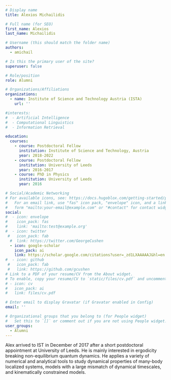 ```yaml
---
# Display name
title: Alexios Michailidis

# Full name (for SEO)
first_name: Alexios
last_name: Michailidis

# Username (this should match the folder name)
authors:
  - amichail

# Is this the primary user of the site?
superuser: false

# Role/position
role: Alumni

# Organizations/Affiliations
organizations:
  - name: Institute of Science and Technology Austria (ISTA)
    url: ''

#interests:
#  - Artificial Intelligence
#  - Computational Linguistics
#  - Information Retrieval

education:
  courses:
    - course: Postdoctoral Fellow
      institution: Institute of Science and Technology, Austria
      year: 2018-2022 
    - course: Postdoctoral Fellow 
      institution: University of Leeds
      year: 2016-2017
    - course: PhD in Physics
      institution: University of Leeds
      year: 2016

# Social/Academic Networking
# For available icons, see: https://docs.hugoblox.com/getting-started/page-builder/#icons
#   For an email link, use "fas" icon pack, "envelope" icon, and a link in the
#   form "mailto:your-email@example.com" or "#contact" for contact widget.
social:
#  - icon: envelope
#    icon_pack: fas
#    link: 'mailto:test@example.org'
#  - icon: twitter
 #   icon_pack: fab
  #  link: https://twitter.com/GeorgeCushen
  - icon: google-scholar
    icon_pack: ai
    link: https://scholar.google.com/citations?user=_zd1LXAAAAAJ&hl=en
#  - icon: github
 #   icon_pack: fab
 #   link: https://github.com/gcushen
# Link to a PDF of your resume/CV from the About widget.
# To enable, copy your resume/CV to `static/files/cv.pdf` and uncomment the lines below.
# - icon: cv
#   icon_pack: ai
#   link: files/cv.pdf

# Enter email to display Gravatar (if Gravatar enabled in Config)
email: ''

# Organizational groups that you belong to (for People widget)
#   Set this to `[]` or comment out if you are not using People widget.
user_groups:
  - Alumni
---
```


Alex arrived to IST in December of 2017 after a short postdoctoral appointment at University of Leeds. He is mainly interested in ergodicity breaking non-equilibrium quantum dynamics. He applies a variety of numerical and analytical tools to study dynamical properties of many-body localized systems, models with a large mismatch of dynamical timescales, and kinematically constrained models.

